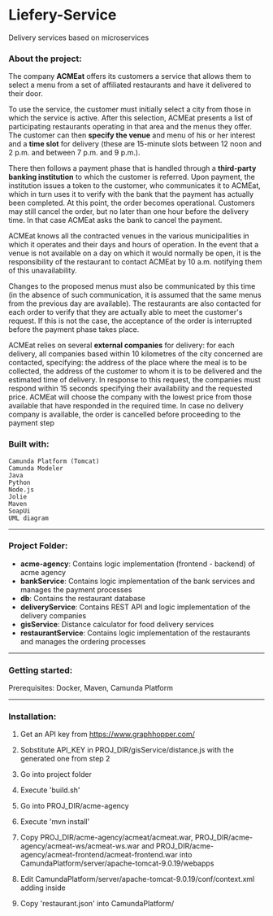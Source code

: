 # Liefery-Service
Delivery services based on microservices

### About the project:
The company **ACMEat** offers its customers a service that allows them to select a menu from a set of affiliated restaurants and have it delivered to their door.

To use the service, the customer must initially select a city from those in which the service is active. After this selection, ACMEat presents a list of participating restaurants operating in that area and the menus they offer. The customer can then **specify the venue** and menu of his or her interest and a **time slot** for delivery (these are 15-minute slots between 12 noon and 2 p.m. and between 7 p.m. and 9 p.m.).

There then follows a payment phase that is handled through a **third-party banking institution** to which the customer is referred. Upon payment, the institution issues a token to the customer, who communicates it to ACMEat, which in turn uses it to verify with the bank that the payment has actually been completed. At this point, the order becomes operational. Customers may still cancel the order, but no later than one hour before the delivery time. In that case ACMEat asks the bank to cancel the payment.

ACMEat knows all the contracted venues in the various municipalities in which it operates and their days and hours of operation. In the event that a venue is not available on a day on which it would normally be open, it is the responsibility of the restaurant to contact ACMEat by 10 a.m. notifying them of this unavailability.

Changes to the proposed menus must also be communicated by this time (in the absence of such communication, it is assumed that the same menus from the previous day are available). The restaurants are also contacted for each order to verify that they are actually able to meet the customer's request. If this is not the case, the acceptance of the order is interrupted before the payment phase takes place.

ACMEat relies on several **external companies** for delivery: for each delivery, all companies based within 10 kilometres of the city concerned are contacted, specifying: the address of the place where the meal is to be collected, the address of the customer to whom it is to be delivered and the estimated time of delivery. 
In response to this request, the companies must respond within 15 seconds specifying their availability and the requested price. ACMEat will choose the company with the lowest price from those available that have responded in the required time. In case no delivery company is available, the order is cancelled before proceeding to the payment step


### Built with:
  
    Camunda Platform (Tomcat)
    Camunda Modeler
    Java
    Python
    Node.js
    Jolie
    Maven
    SoapUi
    UML diagram
  
------------------------------------------------------------------------------------------------------

### Project Folder:

  - **acme-agency**: Contains logic implementation (frontend - backend) of acme agency
  - **bankService**: Contains logic implementation of the bank services and manages the payment processes
  - **db**: Contains the restaurant database
  - **deliveryService**: Contains REST API and logic implementation of the delivery companies
  - **gisService**: Distance calculator for food delivery services
  - **restaurantService**: Contains logic implementation of the restaurants and manages the ordering processes

------------------------------------------------------------------------------------------------------

### Getting started:

   Prerequisites: Docker, Maven, Camunda Platform

------------------------------------------------------------------------------------------------------

### Installation:

1) Get an API key from https://www.graphhopper.com/

2) Sobstitute API_KEY in PROJ_DIR/gisService/distance.js with the generated one from step 2

3) Go into project folder

4) Execute 'build.sh'

5) Go into PROJ_DIR/acme-agency   

6) Execute 'mvn install'

7) Copy PROJ_DIR/acme-agency/acmeat/acmeat.war, PROJ_DIR/acme-agency/acmeat-ws/acmeat-ws.war and
   PROJ_DIR/acme-agency/acmeat-frontend/acmeat-frontend.war into CamundaPlatform/server/apache-tomcat-9.0.19/webapps
   
8) Edit CamundaPlatform/server/apache-tomcat-9.0.19/conf/context.xml adding <Loader delegate="true"/> inside <Context>
 
9) Copy 'restaurant.json' into CamundaPlatform/
 
